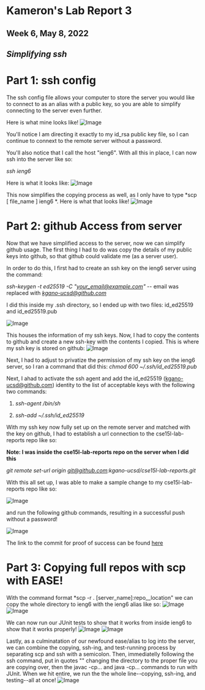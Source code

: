 # Kameron's Lab Report 3
## Week 6, May 8, 2022
## ***Simplifying ssh***

# **Part 1: ssh config**

The ssh config file allows your computer to store the server you would like to connect to as an alias with a public key, so you are able to simplify connecting to the server even further.

Here is what mine looks like!
![Image](contentsWithConfig.png)

You'll notice I am directing it exactly to my id_rsa public key file, so I can continue to connext to the remote server without a password.
 
 You'll also notice that I call the host "ieng6". With all this in place, I can now ssh into the server like so:

 *ssh ieng6*

 Here is what it looks like:
![Image](SucciENG6.png)

 This now simplifies the copying process as well, as I only have to type *scp [ file_name ] ieng6 *. Here is what that looks like!
![Image](copyWithAlias.png)

# **Part 2: github Access from server**
Now that we have simplified access to the server, now we can simplify github usage. The first thing I had to do was copy the details of my public keys into github, so that github could validate me (as a server user).

In order to do this, I first had to create an ssh key on the ieng6 server using the command:

*ssh-keygen -t ed25519 -C "your_email@example.com"* -- email was replaced with *kgano-ucsd@github.com*

I did this inside my .ssh directory, so I ended up with two files: id_ed25519 and id_ed25519.pub

![Image](pubKeyServerLoc.png)

This houses the information of my ssh keys. Now, I had to copy the contents to github and create a new ssh-key with the contents I copied.
This is where my ssh key is stored on github: 
![Image](githubSSHkey.png)

Next, I had to adjust to privatize the permission of my ssh key on the ieng6 server, so I ran a command that did this:
*chmod 600 ~/.ssh/id_ed25519.pub*

Next, I ahad to activate the ssh agent and add the id_ed25519 (kgano-ucsd@github.com) identity to the list of acceptable keys with the following two commands:
1. *ssh-agent /bin/sh*

2. *ssh-add ~/.ssh/id_ed25519*

With my ssh key now fully set up on the remote server and matched with the key on github, I had to establish a url connection to the cse15l-lab-reports repo like so:

**Note: I was inside the cse15l-lab-reports repo on the server when I did this**

*git remote set-url origin git@github.com:kgano-ucsd/cse15l-lab-reports.git*

With this all set up, I was able to make a sample change to my cse15l-lab-reports repo like so:
 
![Image](ProofOfChangeB4Commit.png)

and run the following github commands, resulting in a successful push without a password!

![Image](pushcse51l.png)

The link to the commit for proof of success can be found [here](https://github.com/kgano-ucsd/cse15l-lab-reports/commit/15b371757a04d5be345c91bdd55ebda7e5199411)

# **Part 3: Copying full repos with scp with EASE!**

With the command format *scp -r . [server_name]:repo__location"  we can copy the whole directory to ieng6 with the ieng6 alias like so:
![Image](wholeDirectorySCP.png)
![Image](wholeDirectorySCP2.png)

We can now run our JUnit tests to show that it works from inside ieng6 to show that it works properly!
![Image](SucciENG6.png)
![Image](runningTestsAfterscp-rProof.png)

Lastly, as a culminatation of our newfound ease/alias to log into the server, we can combine the copying, ssh-ing, and test-running process by separating scp and ssh with a semicolon. Then, immediatelly following the ssh command, put in quotes "" changing the directory to the proper file you are copying over, then the javac -cp... and java -cp... commands to run with JUnit. When we hit entire, we run the the whole line--copying, ssh-ing, and testing--all at once!
![Image](RunningAllTestscp-rOneLine.png)
